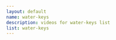 ```yaml
--- 
layout: default
name: water-keys
description: videos for water-keys list
list: water-keys
---
```


<div class="player">
<div id="player"><!-- "https://www.youtube.com/watch?v={{site.data.lists[page.list][0]}}" --></div>
</div>


